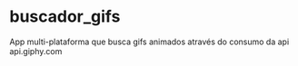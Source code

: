 # buscador_gifs

App multi-plataforma que busca gifs animados através do consumo da api api.giphy.com
